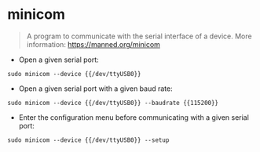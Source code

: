 # minicom

> A program to communicate with the serial interface of a device.
> More information: <https://manned.org/minicom>

- Open a given serial port:

`sudo minicom --device {{/dev/ttyUSB0}}`

- Open a given serial port with a given baud rate:

`sudo minicom --device {{/dev/ttyUSB0}} --baudrate {{115200}}`

- Enter the configuration menu before communicating with a given serial port:

`sudo minicom --device {{/dev/ttyUSB0}} --setup`
